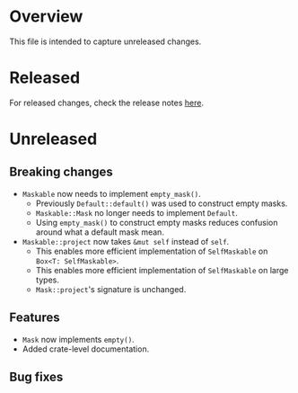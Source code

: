 # Overview
This file is intended to capture unreleased changes.

# Released
For released changes, check the release notes [here](https://github.com/weiwei-lin/fieldmask-rs/releases).

# Unreleased
## Breaking changes
- `Maskable` now needs to implement `empty_mask()`.
  - Previously `Default::default()` was used to construct empty masks.
  - `Maskable::Mask` no longer needs to implement `Default`.
  - Using `empty_mask()` to construct empty masks reduces confusion around what a default mask mean.
- `Maskable::project` now takes `&mut self` instead of `self`.
  - This enables more efficient implementation of `SelfMaskable` on `Box<T: SelfMaskable>`.
  - This enables more efficient implementation of `SelfMaskable` on large types.
  - `Mask::project`'s signature is unchanged.

## Features
- `Mask` now implements `empty()`.
- Added crate-level documentation.

## Bug fixes
